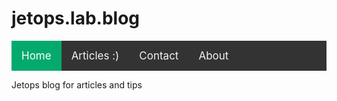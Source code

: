 <style>
/* Add a black background color to the top navigation */
.topnav {
  background-color: #333;
  overflow: hidden;
}

/* Style the links inside the navigation bar */
.topnav a {
  float: left;
  color: #f2f2f2;
  text-align: center;
  padding: 14px 16px;
  text-decoration: none;
  font-size: 17px;
}

/* Change the color of links on hover */
.topnav a:hover {
  background-color: #ddd;
  color: black;
}

/* Add a color to the active/current link */
.topnav a.active {
  background-color: #04AA6D;
  color: white;
}
</style>

<!-- <link rel="stylesheet" href="./css/style-readme.css"> -->

# jetops.lab.blog

<div class="topnav">
  <a class="active" href="#home">Home</a>
  <!-- <a href="./docs">Articles</a> -->
  <a href="./posts">Articles :)</a>
  <a href="./utilities-page/contact.md">Contact</a>
  <a href="./utilities-page/about.md">About</a>
</div>


Jetops blog for articles and tips
